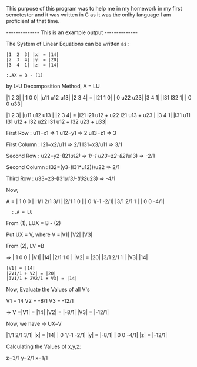 This purpose of this program was to help me in my homework in my first semetester and it was written in C as it was the onlhy language I am proficient at that time.

-------------- This is an example output --------------

The System of Linear Equations can be written as :

    |1  2  3| |x| = |14|
    |2  3  4| |y| = |20|
    |3  4  1| |z| = |14|

	:.AX = B - (1)

by L-U Decomposition Method,
	  A = LU

|1  2  3|     | 1    0   0|  |u11  u12  u13|
|2  3  4|  =  |l21   1   0|  | 0   u22  u23|
|3  4  1|     |l31  l32  1|  | 0    0   u33|

|1  2  3|     |u11      u12                u13                    |
|2  3  4|  =  |l21      l21 u12 + u22      l21 u13 + u23          |
|3  4  1|     |l31 u11  l31 u12 + l32 u22  l31 u12 + l32 u23 + u33|

First Row :
u11=x1 => 1
u12=y1 => 2
u13=z1 => 3

First Column :
l21=x2/u11 => 2/1
l31=x3/u11 => 3/1

Second Row :
u22=y2-(l21*u12) => 1/-1
u23=z2-(l21*u13) => -2/1

Second Column : l32=(y3-(l31*u12))/u22 => 2/1

Third Row : u33=z3-(l31*u13)-(l32*u23) => -4/1


Now,

   A = | 1    0    0 |  |1/1  2/1  3/1|
       |2/1   1    0 |  | 0   1/-1  -2/1|
       |3/1  2/1   1 |  | 0    0   -4/1|

	  :.A = LU

 From (1),
    LUX = B - (2)


Put UX = V, where V =|V1|
                     |V2|
                     |V3|

From (2), LV =B

 => | 1    0    0 | |V1|   |14|
    |2/1   1    0 | |V2| = |20|
    |3/1  2/1   1 | |V3|   |14|

    |V1| = |14|
    |2V1/1 + V2| = |20|
    |3V1/1 + 2V2/1 + V3| = |14|

Now, Evaluate the Values of all V's

  V1 = 14
  V2 = -8/1
  V3 = -12/1

->  V =|V1| = |14|
       |V2| = |-8/1|
       |V3| = |-12/1|

Now, we have -> UX=V

|1/1  2/1  3/1|    |x| = |14|
| 0   1/-1  -2/1|    |y| = |-8/1|
| 0    0   -4/1|    |z| = |-12/1|

Calculating the Values of x,y,z:

  z=3/1
  y=2/1
  x=1/1
